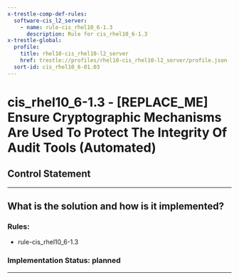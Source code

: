 ```yaml
---
x-trestle-comp-def-rules:
  software-cis_l2_server:
    - name: rule-cis_rhel10_6-1.3
      description: Rule for cis_rhel10_6-1.3
x-trestle-global:
  profile:
    title: rhel10-cis_rhel10-l2_server
    href: trestle://profiles/rhel10-cis_rhel10-l2_server/profile.json
  sort-id: cis_rhel10_6-01.03
---
```


# cis_rhel10_6-1.3 - \[REPLACE_ME\] Ensure Cryptographic Mechanisms Are Used To Protect The Integrity Of Audit Tools (Automated)

## Control Statement

______________________________________________________________________

## What is the solution and how is it implemented?

<!-- For implementation status enter one of: implemented, partial, planned, alternative, not-applicable -->

<!-- Note that the list of rules under ### Rules: is read-only and changes will not be captured after assembly to JSON -->

<!-- Add control implementation description here for control: cis_rhel10_6-1.3 -->

### Rules:

  - rule-cis_rhel10_6-1.3

### Implementation Status: planned

______________________________________________________________________
